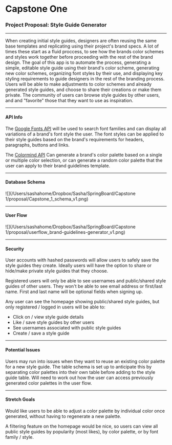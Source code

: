 # Capstone One

### **Project Proposal:** Style Guide Generator

------

When creating initial style guides, designers are often reusing the same base templates and replicating using their project's brand specs. A lot of times these start as a fluid proccess, to see how the brands color schemes and styles work together before proceeding with the rest of the brand design. The goal of this app is to automate the process, generating a simple, editable style guide using their brand's color scheme, generating new color schemes, organizing font styles by their use, and displaying key styling requirements to guide designers in the rest of the branding process. Users will be able to make adjustments to color schemes and already generated style guides, and choose to share their creations or make them private. The community of users can browse  style guides by other users, and and "favorite" those that they want to use as inspiration. 

------

#### API Info

The [Google Fonts API](https://developers.google.com/fonts/docs/developer_api) will be used to search font families and can display all variations of a brand's font style the user. The font styles can be applied to their style guides based on the brand's requirements for headers, paragraphs, buttons and links. 

The [Colormind API](http://colormind.io/api-access/) Can generate a brand's color palette based on a single or multiple color selection, or can generate a random color palette that the user can apply to their brand guidelines template.

------

#### Database Schema

![](/Users/sashahome/Dropbox/Sasha/SpringBoard/Capstone 1/proposal/Capstone_1_schema_v1.png)

------

#### User Flow

![](/Users/sashahome/Dropbox/Sasha/SpringBoard/Capstone 1/proposal/userflow_brand-guidelines-generator_v1.png)



------

#### Security

User accounts with hashed passwords will allow users to safely save the style guides they create. Ideally users will have the option to share or hide/make private  style guides that they choose. 

Registered users will only be able to see usernames and public/shared style guides of other users. They won't be able to see email address or first/last name. First and last name will be optional fields when signing up.

Any user can see the homepage showing public/shared style guides, but only registered / logged in users will be able to: 

* Click on / view style guide details
* Like / save style guides by other users
* See usernames associated with public style guides
* Create / save a style guide

------

#### Potential Issues

Users may run into issues when they want to reuse an existing color palette for a new style guide. The table schema is set up to anticipate this by separating color palettes into their own table before adding to the style guide table. Will need to work out how the user can access previously generated color palettes in the user flow. 

------

#### Stretch Goals

Would  like users to be able to adjust a color palette by individual color once generated, without having to regenerate a new palette. 

A filtering feature on the homepage would be nice, so users can view all public style guides by popularity (most likes), by color palette, or by font family / style.